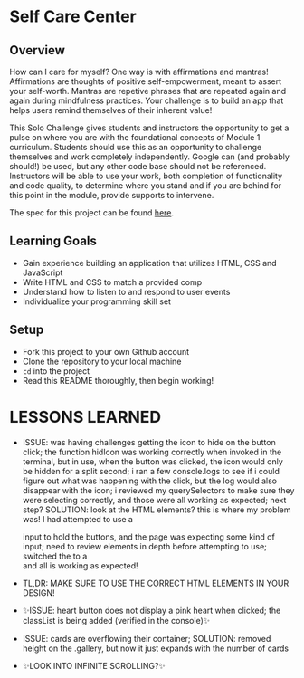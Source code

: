 # Self Care Center
## Overview
How can I care for myself? One way is with affirmations and mantras!
Affirmations are thoughts of positive self-empowerment, meant to assert your self-worth.
Mantras are repetive phrases that are repeated again and again during mindfulness practices. Your challenge is to build an app that helps users remind themselves of their inherent value!

This Solo Challenge gives students and instructors the opportunity to get a pulse on where you are with the foundational concepts of Module 1 curriculum. Students should use this as an opportunity to challenge themselves and work completely independently. Google can (and probably should!) be used, but any other code base should not be referenced. Instructors will be able to use your work, both completion of functionality and code quality, to determine where you stand and if you are behind for this point in the module, provide supports to intervene.

The spec for this project can be found [here](https://frontend.turing.io/projects/module-1/self-care-center.html).

## Learning Goals

- Gain experience building an application that utilizes HTML, CSS and JavaScript
- Write HTML and CSS to match a provided comp
- Understand how to listen to and respond to user events
- Individualize your programming skill set

## Setup

- Fork this project to your own Github account
- Clone the repository to your local machine
- `cd` into the project
- Read this README thoroughly, then begin working!


# LESSONS LEARNED

- ISSUE: was having challenges getting the icon to hide on the button click; the function hidIcon was working correctly when invoked in the terminal, but in use, when the button was clicked, the icon would only be hidden for a split second; i ran a few console.logs to see if i could figure out what was happening with the click, but the log would also disappear with the icon; i reviewed my querySelectors to make sure they were selecting correctly, and those were all working as expected; next step? SOLUTION: look at the HTML elements? this is where my problem was! I had attempted to use a <form> input to hold the buttons, and the page was expecting some kind of input; need to review <form> elements in depth before attempting to use; switched the <form> to a <section> and all is working as expected!
- TL,DR: MAKE SURE TO USE THE CORRECT HTML ELEMENTS IN YOUR DESIGN!

- ✨ISSUE: heart button does not display a pink heart when clicked; the classList is being added (verified in the console)✨

- ISSUE: cards are overflowing their container; SOLUTION: removed height on the .gallery, but now it just expands with the number of cards
- ✨LOOK INTO INFINITE SCROLLING?✨
